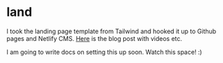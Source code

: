 # land

I took the landing page template from Tailwind and hooked it up to Github pages and Netlify CMS. [Here](https://www.notion.so/dripluk/16-1-Land-Ahoy-d8a86d70ba79454f8f7c48c1586a5422) is the blog post with videos etc.

I am going to write docs on setting this up soon. Watch this space! :)
